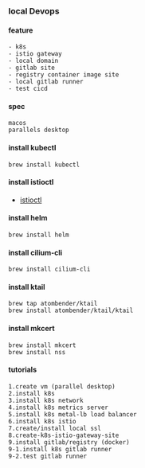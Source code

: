 ### local Devops
#### feature
```
- k8s
- istio gateway
- local domain
- gitlab site
- registry container image site
- local gitlab runner
- test cicd
```
#### spec
```
macos
parallels desktop
```

#### install kubectl
```
brew install kubectl
```
#### install istioctl
- [istioctl](https://istio.io/latest/docs/ops/diagnostic-tools/istioctl/)
#### install helm
```
brew install helm
```
#### install cilium-cli
```
brew install cilium-cli
```
#### install ktail
```
brew tap atombender/ktail
brew install atombender/ktail/ktail
```
#### install mkcert
```
brew install mkcert
brew install nss
```
#### tutorials
```
1.create vm (parallel desktop)
2.install k8s
3.install k8s network
4.install k8s metrics server
5.install k8s metal-lb load balancer
6.install k8s istio
7.create/install local ssl
8.create-k8s-istio-gateway-site
9.install gitlab/registry (docker)
9-1.install k8s gitlab runner
9-2.test gitlab runner
```